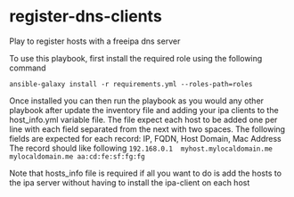 # register-dns-clients
Play to register hosts with a freeipa dns server

To use this playbook, first install the required role using the following command

``` ansible-galaxy install -r requirements.yml --roles-path=roles ```

Once installed you can then run the playbook as you would any other playbook after update the inventory file and adding your ipa clients to the host_info.yml variable file. 
The file expect each host to be added one per line with each field separated from the next with two spaces.
The following fields are expected for each record: IP, FQDN, Host Domain, Mac Address 
The record should like following 
``` 192.168.0.1  myhost.mylocaldomain.me  mylocaldomain.me aa:cd:fe:sf:fg:fg ```

Note that hosts_info file is required if all you want to do is add the hosts to the ipa server without having to install the ipa-client on each host
